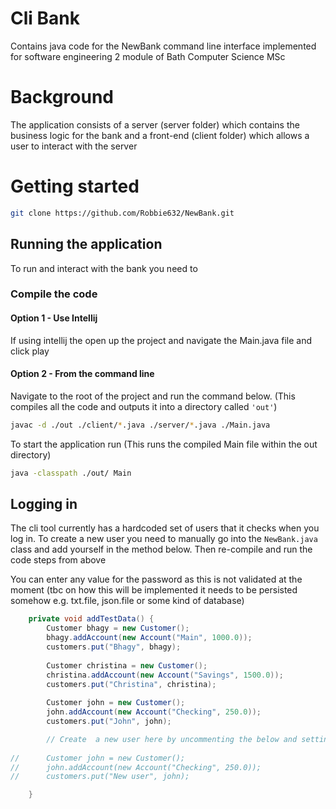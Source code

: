 # Cli Bank
Contains java code for the NewBank command line interface implemented for software engineering 2 module of Bath Computer Science MSc

# Background

The application consists of a server (server folder) which contains the business logic for the bank and a front-end (client folder) which allows a user to interact with the server

# Getting started
```bash
git clone https://github.com/Robbie632/NewBank.git
```

## Running the application

To run and interact with the bank you need to 

### Compile the code

#### Option 1 - Use Intellij

If using intellij the open up the project and navigate the Main.java file and click play

#### Option 2 - From the command line

Navigate to the root of the project and run the command below. (This compiles all the code and outputs it into a directory called ``'out'``)

```bash
javac -d ./out ./client/*.java ./server/*.java ./Main.java
```

To start the application run (This runs the compiled Main file within the out directory)

```bash
java -classpath ./out/ Main
```

## Logging in

The cli tool currently has a hardcoded set of users that it checks when you log in. To create a new user you need to 
manually go into the ``NewBank.java`` class and add yourself in the method below. Then re-compile and run the code 
steps from above

You can enter any value for the password as this is not validated at the moment (tbc on how this will be implemented 
it needs to be persisted somehow e.g. txt.file, json.file or some kind of database)

````java
	private void addTestData() {
		Customer bhagy = new Customer();
		bhagy.addAccount(new Account("Main", 1000.0));
		customers.put("Bhagy", bhagy);
		
		Customer christina = new Customer();
		christina.addAccount(new Account("Savings", 1500.0));
		customers.put("Christina", christina);
		
		Customer john = new Customer();
		john.addAccount(new Account("Checking", 250.0));
		customers.put("John", john);

		// Create  a new user here by uncommenting the below and setting values 
        
//		Customer john = new Customer();
//		john.addAccount(new Account("Checking", 250.0));
//		customers.put("New user", john);

	}
````




